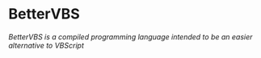# BetterVBS
###### BetterVBS is a compiled programming language intended to be an easier alternative to VBScript
